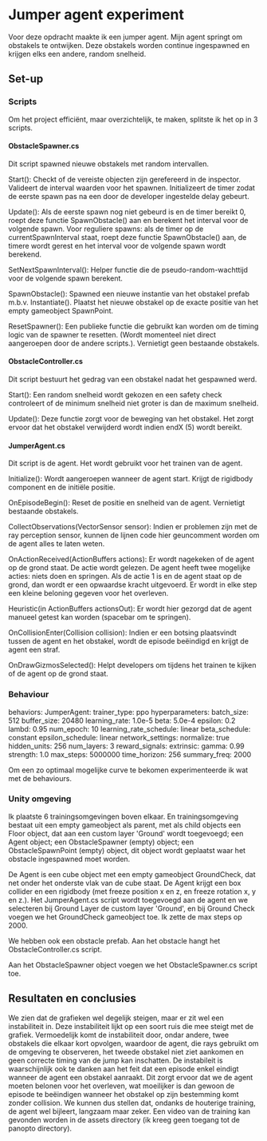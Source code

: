 #  Jumper agent experiment


Voor deze opdracht maakte ik een jumper agent. Mijn agent springt om obstakels te ontwijken.
Deze obstakels worden continue ingespawned en krijgen elks een andere, random snelheid.


##  Set-up


###  Scripts


Om het project efficiënt, maar overzichtelijk, te maken, splitste ik het op in 3 scripts.


####  ObstacleSpawner.cs


Dit script spawned nieuwe obstakels met random intervallen.

Start():
    Checkt of de vereiste objecten zijn gerefereerd in de inspector.
    Valideert de interval waarden voor het spawnen.
    Initializeert de timer zodat de eerste spawn pas na een door de developer ingestelde delay gebeurt.

Update():
    Als de eerste spawn nog niet gebeurd is en de timer bereikt 0, roept deze functie SpawnObstacle() aan en berekent het interval voor de volgende spawn.
    Voor reguliere spawns: als de timer op de currentSpawnInterval staat, roept deze functie SpawnObstacle() aan, de timere wordt gerest en het interval voor de volgende spawn wordt berekend.

SetNextSpawnInterval():
    Helper functie die de pseudo-random-wachttijd voor de volgende spawn berekent.

SpawnObstacle():
    Spawned een nieuwe instantie van het obstakel prefab m.b.v. Instantiate().
    Plaatst het nieuwe obstakel op de exacte positie van het empty gameobject SpawnPoint.

ResetSpawner():
    Een publieke functie die gebruikt kan worden om de timing logic van de spawner te resetten. (Wordt momenteel niet direct aangeroepen door de andere scripts.).
    Vernietigt geen bestaande obstakels.


####  ObstacleController.cs


Dit script bestuurt het gedrag van een obstakel nadat het gespawned werd.

Start():
    Een random snelheid wordt gekozen en een safety check controleert of de minimum snelheid niet groter is dan de maximum snelheid.

Update():
    Deze functie zorgt voor de beweging van het obstakel. Het zorgt ervoor dat het obstakel verwijderd wordt indien endX (5) wordt bereikt.


####  JumperAgent.cs


Dit script is de agent. Het wordt gebruikt voor het trainen van de agent.

Initialize():
    Wordt aangeroepen wanneer de agent start. Krijgt de rigidbody component en de initiële positie.

OnEpisodeBegin():
    Reset de positie en snelheid van de agent. Vernietigt bestaande obstakels.

CollectObservations(VectorSensor sensor):
    Indien er problemen zijn met de ray perception sensor, kunnen de lijnen code hier geuncomment worden om de agent alles te laten weten.

OnActionReceived(ActionBuffers actions):
    Er wordt nagekeken of de agent op de grond staat.
    De actie wordt gelezen. De agent heeft twee mogelijke acties: niets doen en springen.
    Als de actie 1 is en de agent staat op de grond, dan wordt er een opwaardse kracht uitgevoerd.
    Er wordt in elke step een kleine beloning gegeven voor het overleven.

Heuristic(in ActionBuffers actionsOut):
    Er wordt hier gezorgd dat de agent manueel getest kan worden (spacebar om te springen).

OnCollisionEnter(Collision collision):
    Indien er een botsing plaatsvindt tussen de agent en het obstakel, wordt de episode beëindigd en krijgt de agent een straf.

OnDrawGizmosSelected():
    Helpt developers om tijdens het trainen te kijken of de agent op de grond staat.

###  Behaviour


behaviors:
  JumperAgent:
    trainer_type: ppo
    hyperparameters:
      batch_size: 512
      buffer_size: 20480
      learning_rate: 1.0e-5
      beta: 5.0e-4
      epsilon: 0.2
      lambd: 0.95
      num_epoch: 10
      learning_rate_schedule: linear
      beta_schedule: constant
      epsilon_schedule: linear
    network_settings:
      normalize: true
      hidden_units: 256
      num_layers: 3
    reward_signals:
      extrinsic:
        gamma: 0.99
        strength: 1.0
    max_steps: 5000000
    time_horizon: 256
    summary_freq: 2000


Om een zo optimaal mogelijke curve te bekomen experimenteerde ik wat met de behaviours.


###  Unity omgeving


Ik plaatste 6 trainingsomgevingen boven elkaar.
En trainingsomgeving bestaat uit een empty gameobject als parent, met als child objects een Floor object, dat aan een custom layer 'Ground' wordt toegevoegd; een Agent object; een ObstacleSpawner (empty) object; een ObstacleSpawnPoint (empty) object, dit object wordt geplaatst waar het obstacle ingespawned moet worden.

De Agent is een cube object met een empty gameobject GroundCheck, dat net onder het onderste vlak van de cube staat. De Agent krijgt een box collider en een rigidbody (met freeze position x en z, en freeze rotation x, y en z.).
Het JumperAgent.cs script wordt toegevoegd aan de agent en we selecteren bij Ground Layer de custom layer 'Ground', en bij Ground Check voegen we het GroundCheck gameobject toe. Ik zette de max steps op 2000.

We hebben ook een obstacle prefab. Aan het obstacle hangt het ObstacleController.cs script.

Aan het ObstacleSpawner object voegen we het ObstacleSpawner.cs script toe.


##  Resultaten en conclusies


We zien dat de grafieken wel degelijk steigen, maar er zit wel een instabiliteit in. Deze instabiliteit lijkt op een soort ruis die mee steigt met de grafiek.
Vermoedelijk komt de instabiliteit door, ondar andere, twee obstakels die elkaar kort opvolgen, waardoor de agent, die rays gebruikt om de omgeving te observeren, het tweede obstakel niet ziet aankomen en geen correcte timing van de jump kan inschatten.
De instabileit is waarschijnlijk ook te danken aan het feit dat een episode enkel eindigt wanneer de agent een obstakel aanraakt. Dit zorgt ervoor dat we de agent moeten belonen voor het overleven, wat moeilijker is dan gewoon de episode te beëindigen wanneer het obstakel op zijn bestemming komt zonder collision. We kunnen dus stellen dat, ondanks de houterige training, de agent wel bijleert, langzaam maar zeker. Een video van de training kan gevonden worden in de assets directory (ik kreeg geen toegang tot de panopto directory).
